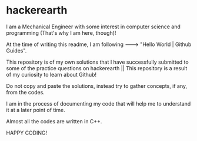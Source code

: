 # hackerearth
I am a Mechanical Engineer with some interest in computer science and programming (That's why I am here, though)!

At the time of writing this readme, I am following ---> "Hello World | Github Guides". 

This repository is of my own solutions that I have successfully submitted to some of the practice questions on hackerearth || This repository is a result of my curiosity to learn about Github!

Do not copy and paste the solutions, instead try to gather concepts, if any, from the codes.

I am in the process of documenting my code that will help me to understand it at a later point of time.

Almost all the codes are written in C++.

HAPPY CODING!
